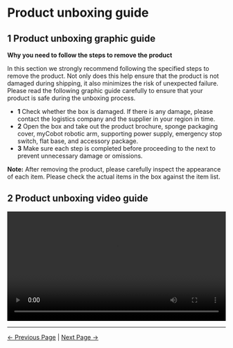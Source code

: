 # Product unboxing guide

## 1 Product unboxing graphic guide

**Why you need to follow the steps to remove the product**

In this section we strongly recommend following the specified steps to remove the product. Not only does this help ensure that the product is not damaged during shipping, it also minimizes the risk of unexpected failure. Please read the following graphic guide carefully to ensure that your product is safe during the unboxing process.

- **1** Check whether the box is damaged. If there is any damage, please contact the logistics company and the supplier in your region in time.
- **2** Open the box and take out the product brochure, sponge packaging cover, myCobot robotic arm, supporting power supply, emergency stop switch, flat base, and accessory package.
- **3** Make sure each step is completed before proceeding to the next to prevent unnecessary damage or omissions.

**Note:** After removing the product, please carefully inspect the appearance of each item. Please check the actual items in the box against the item list.

## 2 Product unboxing video guide

<video id="my-video" class="video-js" controls preload="auto" width="100%"
poster="" data-setup='{"aspectRatio":"16:9"}'>
  <source src="https://static.elephantrobotics.com/wp-content/uploads/2022/04/%E8%8B%B1%E6%96%87%E7%89%88320%E5%BC%80%E7%AE%B1END2.mp4"></video>

---

[← Previous Page](./4.2.1-List.md) | [Next Page →](./4.2.3-StartRobot.md)